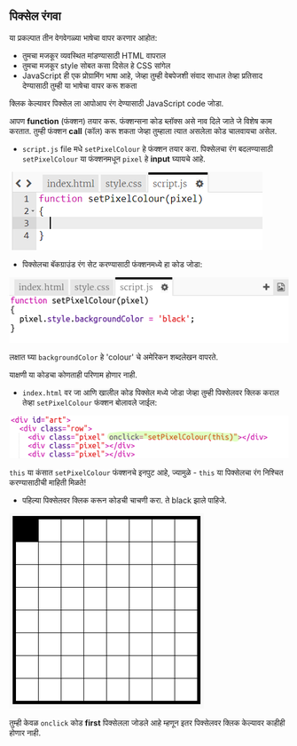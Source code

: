 ## पिक्सेल रंगवा

या प्रकल्पात तीन वेगवेगळ्या भाषेचा वापर करणार आहोत:

+ तुमचा मजकूर व्यवस्थित मांडण्यासाठी HTML वापराल
+ तुमचा मजकूर style सोबत कसा दिसेल हे CSS सांगेल
+ JavaScript ही एक प्रोग्रामिंग भाषा आहे, जेव्हा तुम्ही वेबपेजशी संवाद साधाल तेव्हा प्रतिसाद देण्यासाठी तुम्ही या भाषेचा वापर करू शकता

क्लिक केल्यावर पिक्सेल ला आपोआप रंग देण्यासाठी JavaScript code जोडा.

आपण **function** (फंक्शन) तयार करू. फंक्शन्सना कोड ब्लॉक्स असे नाव दिले जाते जे विशेष काम करतात. तुम्ही फंक्शन **call** (कॉल) करू शकता जेव्हा तुम्हाला त्यात असलेला कोड चालवायचा असेल.

+ `script.js` file मधे `setPixelColour` हे फंक्शन तयार करा. पिक्सेलचा रंग बदलण्यासाठी `setPixelColour` या फंक्शनमधून `pixel` हे **input** घ्यायचे आहे.

![Create function](images/create-function.png)

+ पिक्सेलचा बॅकग्राउंड रंग सेट करण्यासाठी फंक्शनमध्ये हा कोड जोडा:

![screenshot](images/pixel-art-set-pixel-colour.png)

लक्षात घ्या `backgroundColor` हे 'colour' चे अमेरिकन शब्दलेखन वापरते.

याक्षणी या कोडचा कोणताही परिणाम होणार नाही.

+ `index.html` वर जा आणि खालील कोड पिक्सेल मध्ये जोडा जेव्हा तुम्ही पिक्सेलवर क्लिक कराल तेव्हा `setPixelColour` फंक्शन बोलावले जाईल:

![screenshot](images/pixel-art-onclick.png)

`this` या कंसात `setPixelColour` फंक्शनचे इनपुट आहे, ज्यामुळे - `this` या पिक्सेलचा रंग निश्चित करण्यासाठीची माहिती मिळते!

+ पहिल्या पिक्सेलवर क्लिक करून कोडची चाचणी करा. ते black झाले पाहिजे.

![screenshot](images/pixel-art-black.png)

तुम्ही केवळ `onclick` कोड **first** पिक्सेलला जोडले आहे म्हणून इतर पिक्सेलवर क्लिक केल्यावर काहीही होणार नाही.